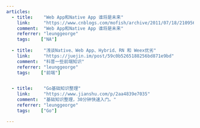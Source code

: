 ```yaml
---
articles:
  - title:    "Web App和Native App 谁将是未来"
    link:     "https://www.cnblogs.com/mofish/archive/2011/07/18/2109565.html"
    comment:  "Web App和Native App 谁将是未来"
    referrer: "leunggeorge"
    tags:    ["NA"]
    
  - title:    "浅谈Native、Web App、Hybrid、RN 和 Weex优劣"
    link:     "https://juejin.im/post/59c0b5265188256bd871e9bd"
    comment:  "科普一些前端知识"
    referrer: "leunggeorge"
    tags:    ["前端"]


  - title:    "Go基础知识整理"
    link:     "https://www.jianshu.com/p/2aa4839e7035"
    comment:  "基础知识整理，30分钟快速入门。"
    referrer: "leunggeorge"
    tags:    ["Go"]

---
```

